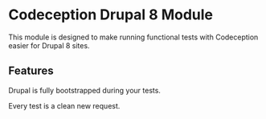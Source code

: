 # Codeception Drupal 8 Module

This module is designed to make running functional tests with Codeception easier for Drupal 8 sites.

## Features

Drupal is fully bootstrapped during your tests.

Every test is a clean new request.
